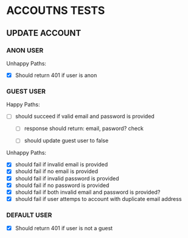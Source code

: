 # ACCOUTNS TESTS


## UPDATE ACCOUNT

### ANON USER

Unhappy Paths:
- [x] Should return 401 if user is anon


### GUEST USER
Happy Paths:
- [ ] should succeed if valid email and password is provided
    - [ ] response should return: email, pasword? check
    - [ ] should update guest user to false


Unhappy Paths:
- [x] should fail if invalid email is provided
- [x] should fail if no email is provided
- [x] should fail if invalid password is provided
- [x] should fail if no password is provided
- [x] should fail if both invalid email and password is provided?
- [x] should fail if user attemps to account with duplicate email address

### DEFAULT USER
- [x] Should return 401 if user is not a guest